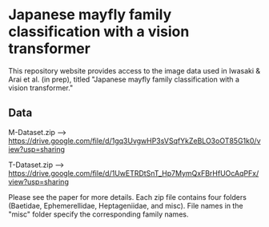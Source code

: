 # Japanese mayfly family classification with a vision transformer
This repository website provides access to the image data used in Iwasaki & Arai et al. (in prep), titled "Japanese mayfly family classification with a vision transformer."
## Data
M-Dataset.zip --> https://drive.google.com/file/d/1gq3UvgwHP3sVSqfYkZeBLO3oOT85G1k0/view?usp=sharing

T-Dataset.zip --> https://drive.google.com/file/d/1UwETRDtSnT_Hp7MymQxFBrHfUOcAqPFx/view?usp=sharing

Please see the paper for more details. Each zip file contains four folders (Baetidae, Ephemerellidae, Heptageniidae, and misc). File names in the "misc" folder specify the corresponding family names.
